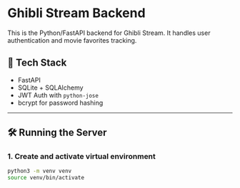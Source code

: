 # Ghibli Stream Backend

This is the Python/FastAPI backend for Ghibli Stream. It handles user authentication and movie favorites tracking.

## 🚀 Tech Stack

- FastAPI
- SQLite + SQLAlchemy
- JWT Auth with `python-jose`
- bcrypt for password hashing

---

## 🛠 Running the Server

### 1. Create and activate virtual environment

```bash
python3 -m venv venv
source venv/bin/activate
```
